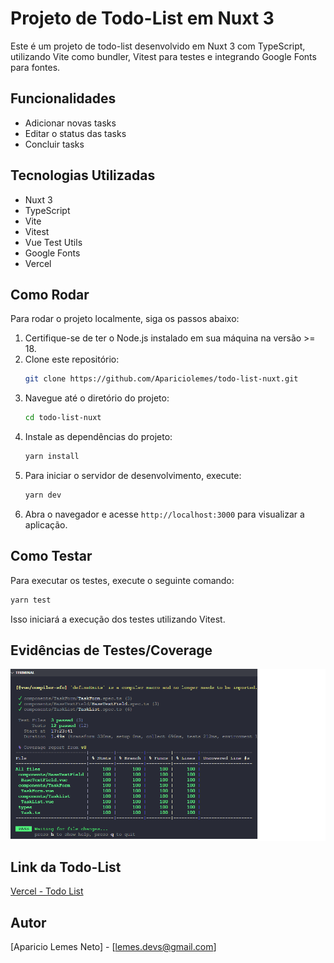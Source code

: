 # Projeto de Todo-List em Nuxt 3

Este é um projeto de todo-list desenvolvido em Nuxt 3 com TypeScript, utilizando Vite como bundler, Vitest para testes e integrando Google Fonts para fontes.

## Funcionalidades

- Adicionar novas tasks
- Editar o status das tasks
- Concluir tasks

## Tecnologias Utilizadas

- Nuxt 3
- TypeScript
- Vite
- Vitest
- Vue Test Utils
- Google Fonts
- Vercel

## Como Rodar

Para rodar o projeto localmente, siga os passos abaixo:

1. Certifique-se de ter o Node.js instalado em sua máquina na versão >= 18.
2. Clone este repositório:
   ```sh
   git clone https://github.com/Apariciolemes/todo-list-nuxt.git
   ```
3. Navegue até o diretório do projeto:
   ```sh
   cd todo-list-nuxt
   ```
4. Instale as dependências do projeto:
   ```sh
   yarn install
   ```
5. Para iniciar o servidor de desenvolvimento, execute:
   ```sh
   yarn dev
   ```
6. Abra o navegador e acesse `http://localhost:3000` para visualizar a aplicação.

## Como Testar

Para executar os testes, execute o seguinte comando:
```sh
yarn test
```
Isso iniciará a execução dos testes utilizando Vitest.

## Evidências de Testes/Coverage

<img align="center"  src="assets/coverage.png" />

## Link da Todo-List

[Vercel - Todo List](https://todo-list-nuxt.vercel.app/)


## Autor

[Aparicio Lemes Neto] - [lemes.devs@gmail.com]



